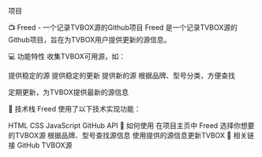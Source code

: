 项目

📺 Freed - 一个记录TVBOX源的Github项目
Freed 是一个记录TVBOX源的Github项目，旨在为TVBOX用户提供更新的源信息。

💻 功能特性
收集TVBOX可用源，如：

提供稳定的源
提供稳定的更新
提供新的源
根据品牌、型号分类，方便查找

定期更新，为TVBOX提供最新的源信息

🎨 技术栈
Freed 使用了以下技术实现功能：

HTML
CSS
JavaScript
GitHub API
📝 如何使用
在项目主页中 Freed 选择你想要的TVBOX源
根据品牌、型号查找源信息
使用提供的源信息更新TVBOX
🔗 相关链接
GitHub
TVBOX源
